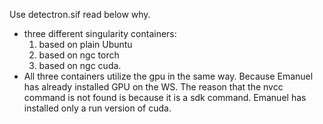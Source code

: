 Use detectron.sif
read below why.

- three different singularity containers: 
	1) based on plain Ubuntu
	2) based on ngc torch
	3) based on ngc cuda.
- All three containers utilize the gpu in the same way. Because Emanuel has already installed GPU on the WS. The reason that the nvcc command is not found is because it is a sdk command. Emanuel has installed only a run version of cuda.

